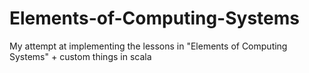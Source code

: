 Elements-of-Computing-Systems
=============================

My attempt at implementing the lessons in "Elements of Computing Systems" + custom things in scala
